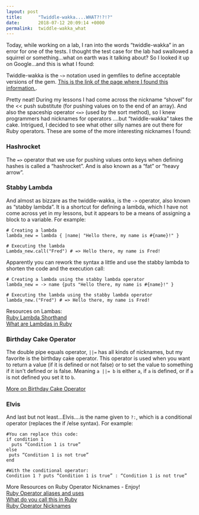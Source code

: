 ```yaml
---
layout: post
title:      "Twiddle-wakka....WHAT?!?!?"
date:       2018-07-12 20:09:14 +0000
permalink:  twiddle-wakka_what
---
```



Today, while working on a lab, I ran into the words “twiddle-wakka” in an error for one of the tests. I thought the test case for the lab had swallowed a squirrel or something…what on earth was it talking about?  So I looked it up on Google…and this is what I found:

Twiddle-wakka is the `~>` notation used in gemfiles to define acceptable versions of the gem. [This is the link of the page where I found this information.](https://til-engineering.nulogy.com/posts/a2274133c8-whats-a-twiddlewakka). 


Pretty neat! During my lessons I had come across the nickname “shovel” for the <<  push substitute  (for pushing values on to the end of an array). And also the spaceship operator `<=>` (used by the sort method), so  I knew programmers had nicknames for operators ….but “twiddle-wakka”  takes the cake. Intrigued, I decided to see what other silly names are out there for Ruby operators. These are some of the more interesting nicknames I found: 

### Hashrocket

The `=>` operator that we use for pushing values onto keys when defining hashes is called a “hashrocket”. And is also known as a “fat” or “heavy arrow”. 

### Stabby Lambda

And almost as bizzare as the twiddle-wakka, is the  `->` operator, also known as “stabby lambda”. It is a shortcut for defining a lambda, which I have not come across yet in my lessons, but it appears to be a means of assigning a block to a variable. For example:

```
# Creating a lambda
lambda_new = lambda { |name| "Hello there, my name is #{name}!" }

# Executing the lambda
Lambda_new.call("Fred") # => Hello there, my name is Fred!
```

Apparently you can rework the syntax a little and use the stabby lambda to shorten the code and the execution call:

```
# Creating a lambda using the stabby lambda operator
lambda_new = -> name {puts "Hello there, my name is #{name}!" }

# Executing the lambda using the stabby lambda operator
lambda_new.("Fred") # => Hello there, my name is Fred!
```

Resources on Lambas:  
[Ruby Lambda Shorthand](https://gist.github.com/Integralist/9994331)  
[What are Lambdas in Ruby](https://www.culttt.com/2015/05/13/what-are-lambdas-in-ruby/)

### Birthday Cake Operator

The double pipe equals operator, `||=` has all kinds of nicknames, but my favorite is the birthday cake operator. This operator is used when you want to return a value (if it is defined or not false) or to set the value to something if it isn't defined or is false. Meaning `a ||= b` is either `a`, if `a` is defined, or if `a` is not defined you set it to `b`. 

[More on Birthday Cake Operator](http://www.rubyinside.com/what-rubys-double-pipe-or-equals-really-does-5488.html)

### Elvis

And last but not least…Elvis….is the name given to `?:`,  which is a conditional operator (replaces the if /else syntax). For example:

```
#You can replace this code:
if condition 1
  puts “Condition 1 is true”
else 
 puts “Condition 1 is not true”
end

#With the conditional operator:
Condition 1 ? puts “Condition 1 is true” : “Condition 1 is not true”
```

More Resources on Ruby Operator Nicknames  - Enjoy!   
[Ruby Operator aliases and uses](https://coderwall.com/p/vue87q/ruby-operators-names-aliases-and-uses/)  
[What do you call this in Ruby](https://github.com/JuanitoFatas/what-do-you-call-this-in-ruby)  
[Ruby Operator Nicknames](http://www.benjaminfleischer.com/learning/ruby/operators.html)



